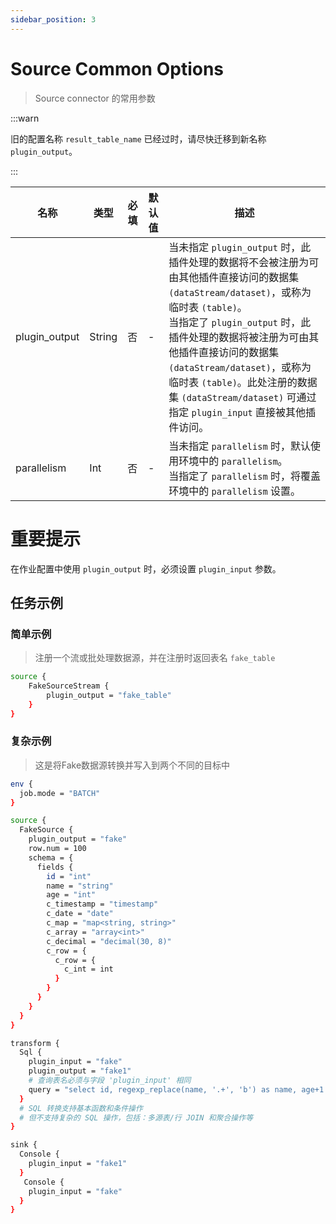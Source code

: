 ```yaml
---
sidebar_position: 3
---
```


# Source Common Options

> Source connector 的常用参数

:::warn

旧的配置名称 `result_table_name` 已经过时，请尽快迁移到新名称 `plugin_output`。

:::

| 名称            | 类型     | 必填 | 默认值 | 描述                                                                                                                                                                                                                                                           |
|---------------|--------|----|-----|--------------------------------------------------------------------------------------------------------------------------------------------------------------------------------------------------------------------------------------------------------------|
| plugin_output | String | 否  | -   | 当未指定 `plugin_output` 时，此插件处理的数据将不会被注册为可由其他插件直接访问的数据集 `(dataStream/dataset)`，或称为临时表 `(table)`。<br/>当指定了 `plugin_output` 时，此插件处理的数据将被注册为可由其他插件直接访问的数据集 `(dataStream/dataset)`，或称为临时表 `(table)`。此处注册的数据集 `(dataStream/dataset)` 可通过指定 `plugin_input` 直接被其他插件访问。 |
| parallelism   | Int    | 否  | -   | 当未指定 `parallelism` 时，默认使用环境中的 `parallelism`。<br/>当指定了 `parallelism` 时，将覆盖环境中的 `parallelism` 设置。                                                                                                                                                              |

# 重要提示

在作业配置中使用 `plugin_output` 时，必须设置 `plugin_input` 参数。

## 任务示例

### 简单示例

> 注册一个流或批处理数据源，并在注册时返回表名 `fake_table`

```bash
source {
    FakeSourceStream {
        plugin_output = "fake_table"
    }
}
```

### 复杂示例

> 这是将Fake数据源转换并写入到两个不同的目标中

```bash
env {
  job.mode = "BATCH"
}

source {
  FakeSource {
    plugin_output = "fake"
    row.num = 100
    schema = {
      fields {
        id = "int"
        name = "string"
        age = "int"
        c_timestamp = "timestamp"
        c_date = "date"
        c_map = "map<string, string>"
        c_array = "array<int>"
        c_decimal = "decimal(30, 8)"
        c_row = {
          c_row = {
            c_int = int
          }
        }
      }
    }
  }
}

transform {
  Sql {
    plugin_input = "fake"
    plugin_output = "fake1"
    # 查询表名必须与字段 'plugin_input' 相同
    query = "select id, regexp_replace(name, '.+', 'b') as name, age+1 as age, pi() as pi, c_timestamp, c_date, c_map, c_array, c_decimal, c_row from dual"
  }
  # SQL 转换支持基本函数和条件操作
  # 但不支持复杂的 SQL 操作，包括：多源表/行 JOIN 和聚合操作等
}

sink {
  Console {
    plugin_input = "fake1"
  }
   Console {
    plugin_input = "fake"
  }
}
```

